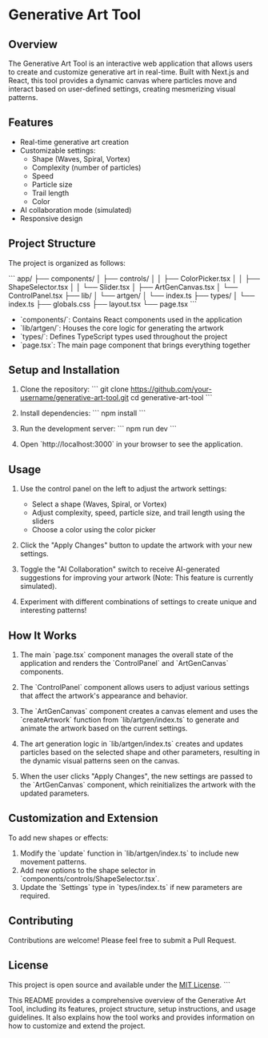 # Generative Art Tool

## Overview

The Generative Art Tool is an interactive web application that allows users to create and customize generative art in real-time. Built with Next.js and React, this tool provides a dynamic canvas where particles move and interact based on user-defined settings, creating mesmerizing visual patterns.

## Features

- Real-time generative art creation
- Customizable settings:
  - Shape (Waves, Spiral, Vortex)
  - Complexity (number of particles)
  - Speed
  - Particle size
  - Trail length
  - Color
- AI collaboration mode (simulated)
- Responsive design

## Project Structure

The project is organized as follows:

\`\`\`
app/
├── components/
│   ├── controls/
│   │   ├── ColorPicker.tsx
│   │   ├── ShapeSelector.tsx
│   │   └── Slider.tsx
│   ├── ArtGenCanvas.tsx
│   └── ControlPanel.tsx
├── lib/
│   └── artgen/
│       └── index.ts
├── types/
│   └── index.ts
├── globals.css
├── layout.tsx
└── page.tsx
\`\`\`

- \`components/\`: Contains React components used in the application
- \`lib/artgen/\`: Houses the core logic for generating the artwork
- \`types/\`: Defines TypeScript types used throughout the project
- \`page.tsx\`: The main page component that brings everything together

## Setup and Installation

1. Clone the repository:
   \`\`\`
   git clone https://github.com/your-username/generative-art-tool.git
   cd generative-art-tool
   \`\`\`

2. Install dependencies:
   \`\`\`
   npm install
   \`\`\`

3. Run the development server:
   \`\`\`
   npm run dev
   \`\`\`

4. Open \`http://localhost:3000\` in your browser to see the application.

## Usage

1. Use the control panel on the left to adjust the artwork settings:
   - Select a shape (Waves, Spiral, or Vortex)
   - Adjust complexity, speed, particle size, and trail length using the sliders
   - Choose a color using the color picker

2. Click the "Apply Changes" button to update the artwork with your new settings.

3. Toggle the "AI Collaboration" switch to receive AI-generated suggestions for improving your artwork (Note: This feature is currently simulated).

4. Experiment with different combinations of settings to create unique and interesting patterns!

## How It Works

1. The main \`page.tsx\` component manages the overall state of the application and renders the \`ControlPanel\` and \`ArtGenCanvas\` components.

2. The \`ControlPanel\` component allows users to adjust various settings that affect the artwork's appearance and behavior.

3. The \`ArtGenCanvas\` component creates a canvas element and uses the \`createArtwork\` function from \`lib/artgen/index.ts\` to generate and animate the artwork based on the current settings.

4. The art generation logic in \`lib/artgen/index.ts\` creates and updates particles based on the selected shape and other parameters, resulting in the dynamic visual patterns seen on the canvas.

5. When the user clicks "Apply Changes", the new settings are passed to the \`ArtGenCanvas\` component, which reinitializes the artwork with the updated parameters.

## Customization and Extension

To add new shapes or effects:

1. Modify the \`update\` function in \`lib/artgen/index.ts\` to include new movement patterns.
2. Add new options to the shape selector in \`components/controls/ShapeSelector.tsx\`.
3. Update the \`Settings\` type in \`types/index.ts\` if new parameters are required.

## Contributing

Contributions are welcome! Please feel free to submit a Pull Request.

## License

This project is open source and available under the [MIT License](LICENSE).
\`\`\`

This README provides a comprehensive overview of the Generative Art Tool, including its features, project structure, setup instructions, and usage guidelines. It also explains how the tool works and provides information on how to customize and extend the project.

